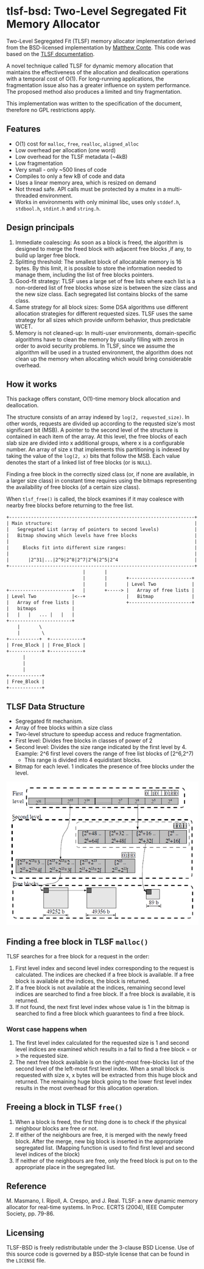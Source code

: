 # tlsf-bsd: Two-Level Segregated Fit Memory Allocator

Two-Level Segregated Fit (TLSF) memory allocator implementation derived from the BSD-licensed implementation by [Matthew Conte](https://github.com/mattconte/tlsf).
This code was based on the [TLSF documentation](http://www.gii.upv.es/tlsf/main/docs).

A novel technique called TLSF for dynamic memory allocation that maintains the effectiveness of the allocation and deallocation operations with a temporal cost of O(1).
For long-running applications, the fragmentation issue also has a greater influence on system performance.
The proposed method also produces a limited and tiny fragmentation.

This implementation was written to the specification of the document,
therefore no GPL restrictions apply.

## Features
* O(1) cost for `malloc`, `free`, `realloc`, `aligned_alloc`
* Low overhead per allocation (one word)
* Low overhead for the TLSF metadata (~4kB)
* Low fragmentation
* Very small - only ~500 lines of code
* Compiles to only a few kB of code and data
* Uses a linear memory area, which is resized on demand
* Not thread safe. API calls must be protected by a mutex in a multi-threaded environment.
* Works in environments with only minimal libc, uses only `stddef.h`, `stdbool.h`, `stdint.h` and `string.h`.

## Design principals
1. Immediate coalescing: As soon as a block is freed, the algorithm is designed to merge the freed block with adjacent free blocks ,if any, to build up larger free block.
2. Splitting threshold: The smallest block of allocatable memory is 16 bytes. By this limit, it is possible to store the information needed to manage them, including the list of free blocks pointers.
3. Good-fit strategy: TLSF uses a large set of free lists where each list is a non-ordered list of free blocks whose size is between the size class and the new size class. Each segregated list contains blocks of the same class.
4. Same strategy for all block sizes: Some DSA algorithms use different allocation strategies for different requested sizes. TLSF uses the same strategy for all sizes which provide uniform behavior, thus predictable WCET.
5. Memory is not cleaned-up: In multi-user environments, domain-specific algorithms have to clean the memory by usually filling with zeros in order to avoid security problems. In TLSF, since we assume the algorithm will be used in a trusted environment, the algorithm does not clean up the memory when allocating which would bring considerable overhead.

## How it works

This package offers constant, O(1)-time memory block allocation and deallocation.

The structure consists of an array indexed by `log(2, requested_size)`.
In other words, requests are divided up according to the requsted size's most significant bit (MSB).
A pointer to the second level of the structure is contained in each item of the array.
At this level, the free blocks of each slab size are divided into x additional groups,
where x is a configurable number.
An array of size x that implements this partitioning is indexed by taking the value of the `log(2, x)` bits that follow the MSB.
Each value denotes the start of a linked list of free blocks (or is `NULL`).

Finding a free block in the correctly sized class (or, if none are available, in a larger size class) in constant time requires using the bitmaps representing the availability of free blocks (of a certain size class).

When `tlsf_free()` is called, the block examines if it may coalesce with nearby free blocks before returning to the free list.
```
+--------------------------------------------------------------------+
| Main structure:                                                    |
|   Segregated List (array of pointers to second levels)             |
|   Bitmap showing which levels have free blocks                     |
|                                                                    |
|     Blocks fit into different size ranges:                         |
|                                                                    |
|       |2^31|...|2^9|2^8|2^7|2^6|2^5|2^4                            |
+--------------------------------------------------------------------+
                            |       |
                            |       |       +-----------------------+
                            |       |       | Level Two             |
+-----------------------+   |       +-----> |   Array of free lists |
| Level Two             |<--+               |   Bitmap              |
|   Array of free lists |                   +-----------------------+
|   bitmaps             |
|   |   |   ... |   |   |
+-----------------------+
    |       \
    |        \
+-----------+  +------------+
| Free_Block | | Free_Block |
+------------+ +------------+
      |
      |
      |
+------------+
| Free_Block |
+------------+
```

## TLSF Data Structure
* Segregated fit mechanism.
* Array of free blocks within a size class
* Two-level structure to speedup access and reduce fragmentation.
* First level: Divides free blocks in classes of power of 2
* Second level: Divides the size range indicated by the first level by 4. Example: 2^6 first level covers the range of free list blocks of [2^6,2^7)
  - This range is divided into 4 equidistant blocks.
* Bitmap for each level. 1 indicates the presence of free blocks under the level.

![TLSF Data Structure for Free Blocks](assets/data-structure.png)

## Finding a free block in TLSF `malloc()`

TLSF searches for a free block for a request in the order:
1. First level index and second level index corresponding to the request is calculated. The indices are checked if a free block is available. If a free block is available at the indices, the block is returned.
2. If a free block is not available at the indices, remaining second level indices are searched to find a free block. If a free block is available, it is returned.
3. If not found, the next first level index whose value is 1 in the bitmap is searched to find a free block which guarantees to find a free block.

### Worst case happens when
1. The first level index calculated for the requested size is 1 and second level indices are examined which results in a fail to find a free block = or > the requested size.
2. The next free block available is on the right-most free-blocks list of the second level of the left-most first level index. When a small block is requested with size x, x bytes will be extracted from this huge block and returned. The remaining huge block going to the lower first level index results in the most overhead for this allocation operation.

## Freeing a block in TLSF `free()`
1. When a block is freed, the first thing done is to check if the physical neighbour blocks are free or not.
2. If either of the neighbours are free, it is merged with the newly freed block. After the merge, new big block is inserted in the appropriate segregated list. (Mapping function is used to find first level and second level indices of the block)
3. If neither of the neighbours are free, only the freed block is put on to the appropriate place in the segregated list.

## Reference

M. Masmano, I. Ripoll, A. Crespo, and J. Real.
TLSF: a new dynamic memory allocator for real-time systems.
In Proc. ECRTS (2004), IEEE Computer Society, pp. 79-86.

## Licensing

TLSF-BSD is freely redistributable under the 3-clause BSD License.
Use of this source code is governed by a BSD-style license that can be found
in the `LICENSE` file.

